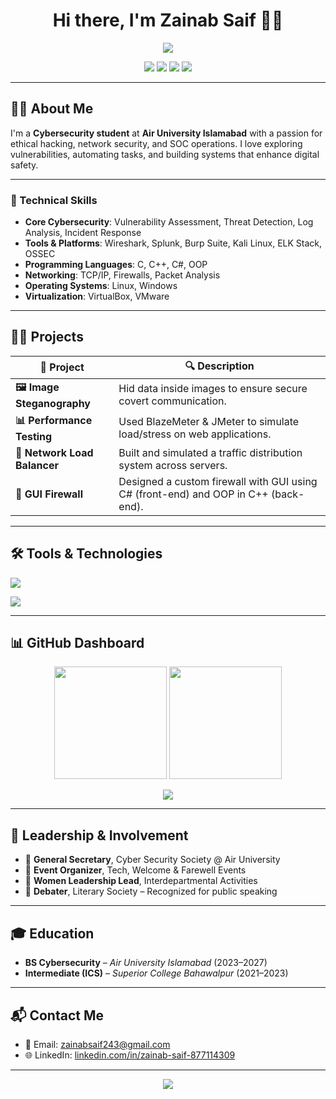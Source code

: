 <h1 align="center">Hi there, I'm Zainab Saif 👩‍💻</h1>
<p align="center">
  <img src="https://capsule-render.vercel.app/api?type=waving&color=0:58A6FF,100:008080&height=200&section=header&text=Cybersecurity%20Portfolio&fontSize=40&fontAlignY=40&desc=Welcome%20to%20My%20World%20of%20Security!&descAlignY=65&descAlign=62" />
</p>

<p align="center">
  <a href="https://www.linkedin.com/in/zainab-saif-877114309"><img src="https://img.shields.io/badge/LinkedIn-ZainabSaif-blue?style=flat-square&logo=linkedin"></a>
  <a href="mailto:zainabsaif243@gmail.com"><img src="https://img.shields.io/badge/Gmail-zainabsaif243@gmail.com-red?style=flat-square&logo=gmail"></a>
  <img src="https://img.shields.io/badge/Cybersecurity-Enthusiast-purple?style=flat-square&logo=tryhackme">
  <img src="https://img.shields.io/badge/Student-Air%20University-teal?style=flat-square&logo=academia">
</p>

---

## 👩‍🎓 About Me

I'm a **Cybersecurity student** at **Air University Islamabad** with a passion for ethical hacking, network security, and SOC operations. I love exploring vulnerabilities, automating tasks, and building systems that enhance digital safety.

---

### 🧠 Technical Skills

- **Core Cybersecurity**: Vulnerability Assessment, Threat Detection, Log Analysis, Incident Response  
- **Tools & Platforms**: Wireshark, Splunk, Burp Suite, Kali Linux, ELK Stack, OSSEC  
- **Programming Languages**: C, C++, C#, OOP  
- **Networking**: TCP/IP, Firewalls, Packet Analysis  
- **Operating Systems**: Linux, Windows  
- **Virtualization**: VirtualBox, VMware  

---

## 👩‍🔧 Projects

| 🔐 Project | 🔍 Description |
|-----------|----------------|
| **🖼️ Image Steganography** | Hid data inside images to ensure secure covert communication. |
| **📊 Performance Testing** | Used BlazeMeter & JMeter to simulate load/stress on web applications. |
| **🔁 Network Load Balancer** | Built and simulated a traffic distribution system across servers. |
| **🧱 GUI Firewall** | Designed a custom firewall with GUI using C# (front-end) and OOP in C++ (back-end). |

---

## 🛠️ Tools & Technologies

<p align="left">
  <img src="https://skillicons.dev/icons?i=c,cpp,cs,linux,windows,git,bash" />
</p>

<p align="left">
  <img src="https://skillicons.dev/icons?i=kali,wireshark,vscode,github" />
</p>

---

## 📊 GitHub Dashboard

<p align="center">
  <img src="https://github-readme-stats.vercel.app/api?username=zainabsaif243&show_icons=true&theme=tokyonight" height="180"/>
  <img src="https://github-readme-streak-stats.herokuapp.com?user=zainabsaif243&theme=tokyonight&hide_border=true" height="180"/>
</p>

<p align="center">
  <img src="https://github-readme-activity-graph.cyclic.app/graph?username=zainabsaif243&theme=tokyo-night&hide_border=true" />
</p>

---

## 🎯 Leadership & Involvement

- 🧠 **General Secretary**, Cyber Security Society @ Air University  
- 🎉 **Event Organizer**, Tech, Welcome & Farewell Events  
- 🌸 **Women Leadership Lead**, Interdepartmental Activities  
- 🎤 **Debater**, Literary Society – Recognized for public speaking

---

## 🎓 Education

- **BS Cybersecurity** – *Air University Islamabad* (2023–2027)  
- **Intermediate (ICS)** – *Superior College Bahawalpur* (2021–2023)

---

## 📬 Contact Me

- 📧 Email: [zainabsaif243@gmail.com](mailto:zainabsaif243@gmail.com)  
- 🌐 LinkedIn: [linkedin.com/in/zainab-saif-877114309](https://www.linkedin.com/in/zainab-saif-877114309)  

---

<p align="center">
  <img src="https://capsule-render.vercel.app/api?type=waving&color=0:008080,100:58A6FF&height=150&section=footer"/>
</p>
